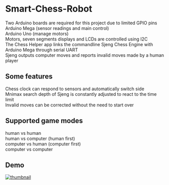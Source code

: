 # Smart-Chess-Robot
Two Arduino boards are required for this project due to limited GPIO pins  
Arduino Mega (sensor readings and main control)  
Arduino Uno (manage motors)  
Motors, seven segments displays and LCDs are controlled using I2C  
The Chess Helper app links the commandline Sjeng Chess Engine with Arduino Mega through serial UART  
Sjeng outputs computer moves and reports invalid moves made by a human player   
## Some features
Chess clock can respond to sensors and automatically switch side  
Mnimax search depth of Sjeng is constantly adjusted to react to the time limit  
Invalid moves can be corrected without the need to start over
## Supported game modes
human vs human  
human vs computer (human first)  
computer vs human (computer first)  
computer vs computer  
## Demo
[![thumbnail](https://img.youtube.com/vi/QaSgTOTe4k4/0.jpg)](https://www.youtube.com/watch?v=QaSgTOTe4k4 "Smart Chess Robot Demo")
